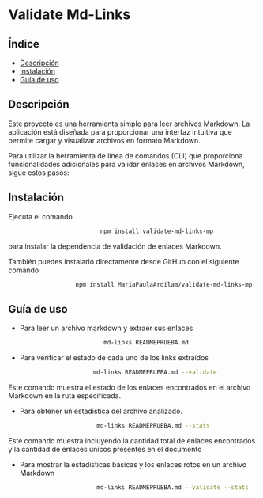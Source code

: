 # Validate Md-Links




## Índice 

 * [ Descripción](Descripción) 
 * [ Instalación](instalación)
 * [ Guía de uso](Guía-de-uso)
 


##  Descripción 

Este proyecto es una herramienta simple para leer archivos Markdown. La aplicación está diseñada para proporcionar una interfaz intuitiva que permite cargar y visualizar archivos en formato Markdown.

Para utilizar la herramienta de línea de comandos (CLI) que proporciona funcionalidades adicionales para validar enlaces en archivos Markdown, sigue estos pasos:


##  Instalación 

Ejecuta el  comando  

```bash
                          npm install validate-md-links-mp
```
para instalar la dependencia de validación de enlaces Markdown.

También puedes instalarlo directamente desde GitHub con el siguiente comando

```bash
                   npm install MariaPaulaArdilam/validate-md-links-mp
```


##  Guía de uso 

* Para leer un archivo markdown y extraer sus enlaces 
```bash
                           md-links READMEPRUEBA.md
```

* Para verificar el estado de cada uno de los links extraídos 
```bash
                        md-links READMEPRUEBA.md --validate
```

Este comando muestra el estado de los enlaces encontrados en el archivo Markdown en la ruta especificada. 

* Para obtener un estadistica del archivo analizado. 

```bash
                         md-links READMEPRUEBA.md --stats
```

Este comando muestra incluyendo la cantidad total de enlaces encontrados y la cantidad de enlaces únicos presentes en el documento

*  Para mostrar la estadísticas básicas y los enlaces rotos en un archivo Markdown

```bash
                         md-links READMEPRUEBA.md --validate --stats
```


